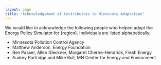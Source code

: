 ```yaml
---
layout: page
title: "Acknowledgement of Contributors to Minnesota Adaptation"
---
```


We would like to acknowledge the following people who helped adapt the Energy Policy Simulator for {region}.  Individuals are listed alphabetically.

* Minnesota Pollution Control Agency
* Matthew Anderson, Energy Foundation
* Ben Passer, Allen Gleckner, Margaret Cherne-Hendrick, Fresh Energy
* Audrey Partridge and Mike Bull, MN Center for Energy and Environment
